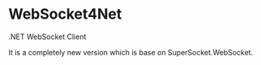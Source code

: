 # WebSocket4Net
.NET WebSocket Client

It is a completely new version which is base on SuperSocket.WebSocket.
